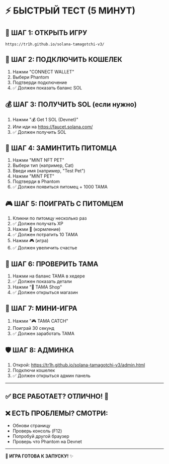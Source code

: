 # ⚡ БЫСТРЫЙ ТЕСТ (5 МИНУТ)

## 🚀 ШАГ 1: ОТКРЫТЬ ИГРУ
```
https://tr1h.github.io/solana-tamagotchi-v3/
```

## 🔗 ШАГ 2: ПОДКЛЮЧИТЬ КОШЕЛЕК
1. Нажми "CONNECT WALLET"
2. Выбери Phantom
3. Подтверди подключение
4. ✅ Должен показать баланс SOL

## 💰 ШАГ 3: ПОЛУЧИТЬ SOL (если нужно)
1. Нажми "💰 Get 1 SOL (Devnet)"
2. Или иди на https://faucet.solana.com/
3. ✅ Должен получить SOL

## 🐾 ШАГ 4: ЗАМИНТИТЬ ПИТОМЦА
1. Нажми "MINT NFT PET"
2. Выбери тип (например, Cat)
3. Введи имя (например, "Test Pet")
4. Нажми "MINT PET"
5. Подтверди в Phantom
6. ✅ Должен появиться питомец + 1000 TAMA

## 🎮 ШАГ 5: ПОИГРАТЬ С ПИТОМЦЕМ
1. Кликни по питомцу несколько раз
2. ✅ Должен получать XP
3. Нажми 🍔 (кормление)
4. ✅ Должен потратить 10 TAMA
5. Нажми 🎮 (игра)
6. ✅ Должен увеличить счастье

## 🛒 ШАГ 6: ПРОВЕРИТЬ TAMA
1. Нажми на баланс TAMA в хедере
2. ✅ Должен показать детали
3. Нажми "🛒 TAMA Shop"
4. ✅ Должен открыться магазин

## 🎯 ШАГ 7: МИНИ-ИГРА
1. Нажми "🎮 TAMA CATCH"
2. Поиграй 30 секунд
3. ✅ Должен заработать TAMA

## 🛡️ ШАГ 8: АДМИНКА
1. Открой: https://tr1h.github.io/solana-tamagotchi-v3/admin.html
2. Подключи кошелек
3. ✅ Должен открыться админ панель

---

## ✅ ВСЕ РАБОТАЕТ? ОТЛИЧНО! 🎉

## ❌ ЕСТЬ ПРОБЛЕМЫ? СМОТРИ:
- Обнови страницу
- Проверь консоль (F12)
- Попробуй другой браузер
- Проверь что Phantom на Devnet

---

**🚀 ИГРА ГОТОВА К ЗАПУСКУ!** ✨
